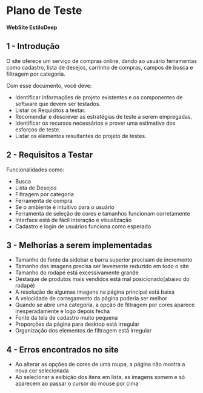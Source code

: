 # Plano de Teste

**WebSite EstiloDeep**

## 1 - Introdução

O site oferece um serviço de compras online, dando ao usuário ferramentas como cadastro, lista de desejos, carrinho de compras, campos de busca e filtragem por categoria.

Com esse documento, você deve:
- Identificar informações de projeto existentes e os componentes de software que devem ser testados.
- Listar os Requisitos a testar.
- Recomendar e descrever as estratégias de teste a serem empregadas.
- Identificar os recursos necessários e prover uma estimativa dos esforços de teste.
- Listar os elementos resultantes do projeto de testes.


## 2 - Requisitos a Testar

Funcionalidades como: 

- Busca
- Lista de Desejos
- Filtragem por categoria
- Ferramenta de compra
- Se o ambiente é intuitivo para o usuário
- Ferramenta de seleção de cores e tamanhos funcionam corretamente
- Interface está de fácil interação e visualização
- Cadastro e login de usuários funciona como esperado

## 3 - Melhorias a serem implementadas

- Tamanho de fonte da sidebar e barra superior precisam de incremento
- Tamanho das imagens precisa ser levemente reduzido em todo o site
- Tamanho do rodapé está excessivamente grande
- Destaque de produtos mais vendidos está mal posicionado(abaixo do rodapé)
- A resolução de algumas imagens na página principal está baixa
- A velocidade de carregamento da página poderia ser melhor
- Quando se abre uma categoria, a opção de filtragem por cores aparece inesperadamente e logo depois fecha
- Fonte da tela de cadastro muito pequena
- Proporções da página para desktop está irregular
- Organização dos elementos de filtragem está irregular

## 4 - Erros encontrados no site

- Ao alterar as opções de cores de uma roupa, a página não mostra a nova cor selecionada
- Ao selecionar a exibição dos itens em lista, as imagens somem e só aparecem ao passar o cursor do mouse por cima